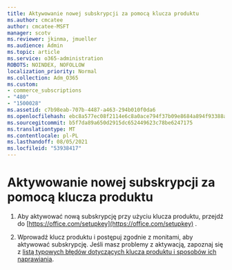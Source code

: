 ```yaml
---
title: Aktywowanie nowej subskrypcji za pomocą klucza produktu
ms.author: cmcatee
author: cmcatee-MSFT
manager: scotv
ms.reviewer: jkinma, jmueller
ms.audience: Admin
ms.topic: article
ms.service: o365-administration
ROBOTS: NOINDEX, NOFOLLOW
localization_priority: Normal
ms.collection: Adm_O365
ms.custom:
- commerce_subscriptions
- "480"
- "1500028"
ms.assetid: c7b98eab-707b-4487-a463-294b010f0da6
ms.openlocfilehash: ebc8a577ec08f2114e6c8a0ace794f37b09e8684a894f93388a57656eda495e4
ms.sourcegitcommit: b5f7da89a650d2915dc652449623c78be6247175
ms.translationtype: MT
ms.contentlocale: pl-PL
ms.lasthandoff: 08/05/2021
ms.locfileid: "53938417"
---
```

# <a name="activate-a-new-subscription-with-a-product-key"></a>Aktywowanie nowej subskrypcji za pomocą klucza produktu

1. Aby aktywować nową subskrypcję przy użyciu klucza produktu, przejdź do [https://office.com/setupkey](https://office.com/setupkey) .

2. Wprowadź klucz produktu i postępuj zgodnie z monitami, aby aktywować subskrypcję. Jeśli masz problemy z aktywacją, zapoznaj się z [listą typowych błędów dotyczących klucza produktu i sposobów ich naprawiania](https://docs.microsoft.com/microsoft-365/commerce/product-key-errors-and-solutions).